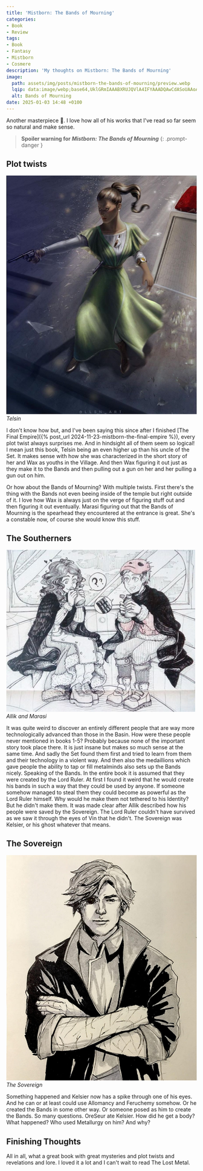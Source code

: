 ```yaml
---
title: 'Mistborn: The Bands of Mourning'
categories:
- Book
- Review
tags:
- Book
- Fantasy
- Mistborn
- Cosmere
description: 'My thoughts on Mistborn: The Bands of Mourning'
image:
  path: assets/img/posts/mistborn-the-bands-of-mourning/preview.webp
  lqip: data:image/webp;base64,UklGRmIAAABXRUJQVlA4IFYAAADQAwCdASoUAAoAPzmGulQvKSWjMAgB4CcJZwAAXGyx/5nf90IpYAAA/oMTjX3mAV49F/NAaguvSyD7Rn/xoWcZigsjjVra9yybrwz78kIAMdAOckAAAA==
  alt: Bands of Mourning
date: 2025-01-03 14:48 +0100
---
```

Another masterpiece 🤌. I love how all of his works that I've read so far seem so natural and make sense.

> **Spoiler warning for *Mistborn: The Bands of Mourning***
{: .prompt-danger }

## Plot twists

![Telsin](/assets/img/posts/mistborn-the-bands-of-mourning/telsin.jpg)
_Telsin_

I don't know how but, and I've been saying this since after I finished [The Final Empire]({% post_url 2024-11-23-mistborn-the-final-empire %}), every plot twist always surprises me. And in hindsight all of them seem so logical! I mean just this book, Telsin being an even higher up than his uncle of the Set. It makes sense with how she was characterized in the short story of her and Wax as youths in the Village. And then Wax figuring it out just as they make it to the Bands and then pulling out a gun on her and her pulling a gun out on him.

Or how about the Bands of Mourning? With multiple twists. First there's the thing with the Bands not even beeing inside of the temple but right outside of it. I love how Wax is always just on the verge of figuring stuff out and then figuring it out eventually. Marasi figuring out that the Bands of Mourning is the spearhead they encountered at the entrance is great. She's a constable now, of course she would know this stuff.

## The Southerners

![Allik](/assets/img/posts/mistborn-the-bands-of-mourning/allik.jpg)
_Allik and Marasi_

It was quite weird to discover an entirely different people that are way more technologically advanced than those in the Basin. How were these people never mentioned in books 1-5? Probably because none of the important story took place there. It is just insane but makes so much sense at the same time. And sadly the Set found them first and tried to learn from them and their technology in a violent way. And then also the medaillions which gave people the ability to tap or fill metalminds also sets up the Bands nicely. Speaking of the Bands. In the entire book it is assumed that they were created by the Lord Ruler. At first I found it weird that he would create his bands in such a way that they could be used by anyone. If someone somehow managed to steal them they could become as powerful as the Lord Ruler himself. Why would he make them not tethered to his Identity? But he didn't make them. It was made clear after Allik described how his people were saved by the Sovereign. The Lord Ruler couldn't have survived as we saw it through the eyes of Vin that he didn't. The Sovereign was Kelsier, or his ghost whatever that means.

## The Sovereign

![The Sovereing](/assets/img/posts/mistborn-the-bands-of-mourning/sovereign.jpg)
_The Sovereign_

Something happened and Kelsier now has a spike through one of his eyes. And he can or at least could use Allomancy and Feruchemy somehow. Or he created the Bands in some other way. Or someone posed as him to create the Bands. So many questions. OreSeur ate Kelsier. How did he get a body? What happened? Who used Metallurgy on him? And why?

## Finishing Thoughts

All in all, what a great book with great mysteries and plot twists and revelations and lore. I loved it a lot and I can't wait to read The Lost Metal.
